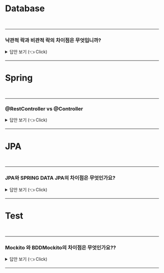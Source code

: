 

# Database
<br>

-----------------------
### 낙관적 락과 비관적 락의 차이점은 무엇입니까?

<details>
   <summary> 답안 보기 (👈 Click)</summary>
<br />

-----------------------
+ 낙관적 락
    - 일반적으로 동시성 문제가 발생하지 않을 것으로 가정해, 버전으로 동시성을 관리하는 방식입니다. 
    - 낙관적 락은 비관적 락에 비해 동시성 성능이 뛰어나다는 장점이 있습니다. 

+ 비관적 락
    - 일반적으로 동시성 문제가 발생할 것으로 가정해, 락을 걸어서 동시성을 관리하는 방식입니다.
    - 비관적 락에는 공유 락과 배타 락이 존재합니다. 
    - 공유 락은 다른 트랜잭션이 읽기는 허용하지만, 쓰기는 허용하지 않는 락을 의미합니다. 
    - 배타 락은 다른 트랜잭션이 락을 거는 것을 허용하지 않는 락을 의미합니다. 

</details>

-----------------------


# Spring
<br>

-----------------------
### @RestController vs @Controller

<details>
   <summary> 답안 보기 (👈 Click)</summary>
<br />

-----------------------
+ @RestController
    - @RestController는 특정 클래스가 컨트롤러임을 나타냅니다. 
    - @RestContrller는 @Controller와 @ResponseBody가 결합된 것입니다.
    - 즉, @RestController는 기본적으로 JSON 형식으로 값을 리턴합니다. 

+ @Controller
    - @Controller는 특정 클래스가 컨트롤러임을 나타냅니다. 
    - @Controller는 기본적으로 View를 반환합니다. 
    - @Controller도 @ResponseBody를 활용하면 JSON 형식으로 값을 반환할 수 있습니다. 

</details>

-----------------------



# JPA
<br>

-----------------------
### JPA와 SPRING DATA JPA의 차이점은 무엇인가요?

<details>
   <summary> 답안 보기 (👈 Click)</summary>
<br />

-----------------------
+ SPRING DATA JPA는 CRUD를 처리하기 위한 공통 인터페이스를 제공합니다. 
  즉, 구현 클래스 없이 인터페이스만 작성해도 개발을 완료할 수 있게 해줍니다. 
</details>

-----------------------

# Test
<br>

-----------------------
### Mockito 와 BDDMockito의 차이점은 무엇인가요??

<details>
   <summary> 답안 보기 (👈 Click)</summary>
<br />

-----------------------
+ Mockito는 org.mockito.Mockito를 import하고, when - verify의 구조를 갖습니다. 
  BDDMockito는 org.mockito.BDDMockito를 import하고, given - when - then의 구조를 갖습니다. 
  Mockito와 BDDMockito는 기능은 같지만, 이름은 다른 클래스입니다.
  BDDMockito가 Mockito보다 가독성이 뛰어나다는 장점이 있습니다. 
   
</details>

-----------------------

